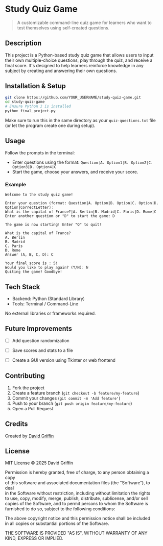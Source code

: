 # Study Quiz Game


> A customizable command-line quiz game for learners who want to test themselves using self-created questions.


## Description

This project is a Python-based study quiz game that allows users to input their own multiple-choice questions, play through the quiz, and receive a final score. It's designed to help learners reinforce knowledge in any subject by creating and answering their own questions.


## Installation & Setup

```bash
git clone https://github.com/YOUR_USERNAME/study-quiz-game.git
cd study-quiz-game
# Ensure Python 3 is installed
python final_project.py
```

Make sure to run this in the same directory as your `quiz-questions.txt` file (or let the program create one during setup).

## Usage

Follow the prompts in the terminal:
- Enter questions using the format: `Question|A. Option1|B. Option2|C. Option3|D. Option4|C`
- Start the game, choose your answers, and receive your score.

### Example

```
Welcome to the study quiz game!

Enter your question (format: Question|A. Option|B. Option|C. Option|D. Option|CorrectLetter):  
What is the capital of France?|A. Berlin|B. Madrid|C. Paris|D. Rome|C  
Enter another question or "D" to start the game: D

The game is now starting! Enter "Q" to quit!

What is the capital of France?  
A. Berlin  
B. Madrid  
C. Paris  
D. Rome  
Answer (A, B, C, D): C

Your final score is : 5!  
Would you like to play again? (Y/N): N  
Quiting the game! Goodbye!
```



## Tech Stack

- Backend: Python (Standard Library)
- Tools: Terminal / Command-Line

No external libraries or frameworks required.


## Future Improvements

- [ ] Add question randomization  
- [ ] Save scores and stats to a file  
- [ ] Create a GUI version using Tkinter or web frontend  


## Contributing

1. Fork the project  
2. Create a feature branch (`git checkout -b feature/my-feature`)  
3. Commit your changes (`git commit -m 'Add feature'`)  
4. Push to your branch (`git push origin feature/my-feature`)  
5. Open a Pull Request


## Credits

Created by [David Griffin](https://github.com/DavidTJGriffin)


## License

MIT License © 2025 David Griffin  

Permission is hereby granted, free of charge, to any person obtaining a copy  
of this software and associated documentation files (the "Software"), to deal  
in the Software without restriction, including without limitation the rights  
to use, copy, modify, merge, publish, distribute, sublicense, and/or sell  
copies of the Software, and to permit persons to whom the Software is  
furnished to do so, subject to the following conditions:

The above copyright notice and this permission notice shall be included  
in all copies or substantial portions of the Software.

THE SOFTWARE IS PROVIDED "AS IS", WITHOUT WARRANTY OF ANY KIND, EXPRESS OR IMPLIED.
